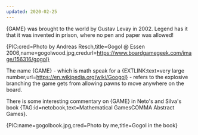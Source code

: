 ```yaml
---
updated: 2020-02-25
---
```


{GAME} was brought to the world by Gustav Levay in 2002. Legend has it that it was invented in prison, where no pen and paper was allowed!

{PIC:cred=Photo by Andreas Resch,title=Gogol @ Essen 2006,name=gogolwood.jpg,credurl=https://www.boardgamegeek.com/image/156316/gogol}

The name {GAME} - which is math speak for a {EXTLINK:text=very large number,url=https://en.wikipedia.org/wiki/Googol} - refers to the explosive branching the game gets from allowing pawns to move anywhere on the board.

There is some interesting commentary on {GAME} in Neto's and Silva's book {TAG:id=netobook,text=Mathematical GamesCOMMA Abstract Games}.

{PIC:name=gogolbook.jpg,cred=Photo by me,title=Gogol in the book}
